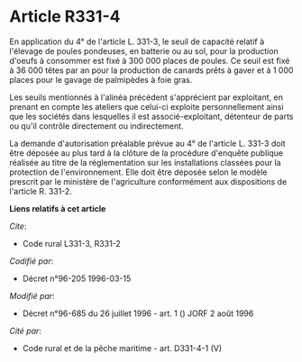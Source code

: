 # Article R331-4

En application du 4° de l'article L. 331-3, le seuil de capacité relatif à l'élevage de poules pondeuses, en batterie ou au
sol, pour la production d'oeufs à consommer est fixé à 300 000 places de poules. Ce seuil est fixé à 36 000 têtes par an pour
la production de canards prêts à gaver et à 1 000 places pour le gavage de palmipèdes à foie gras.

Les seuils mentionnés à l'alinéa précédent s'apprécient par exploitant, en prenant en compte les ateliers que celui-ci
exploite personnellement ainsi que les sociétés dans lesquelles il est associé-exploitant, détenteur de parts ou qu'il
contrôle directement ou indirectement.

La demande d'autorisation préalable prévue au 4° de l'article L. 331-3 doit être déposée au plus tard à la clôture de la
procédure d'enquête publique réalisée au titre de la réglementation sur les installations classées pour la protection de
l'environnement. Elle doit être déposée selon le modèle prescrit par le ministère de l'agriculture conformément aux
dispositions de l'article R. 331-2.

**Liens relatifs à cet article**

_Cite_:

  - Code rural L331-3, R331-2

_Codifié par_:

  - Décret n°96-205 1996-03-15

_Modifié par_:

  - Décret n°96-685 du 26 juillet 1996 - art. 1 () JORF 2 août 1996

_Cité par_:

  - Code rural et de la pêche maritime - art. D331-4-1 (V)
